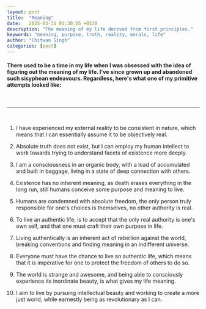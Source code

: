```yaml
---
layout: post
title:  "Meaning"
date:   2025-03-31 01:30:25 +0530
description: "The meaning of my life derived from first principles."
keywords: "meaning, purpose, truth, reality, morals, life"
author: "Chitwan Singh"
categories: [post]
---
```

#### There used to be a time in my life when I was obsessed with the idea of figuring out the meaning of my life. I've since grown up and abandoned such sisyphean endeavours. Regardless, here's what one of my primitive attempts looked like:

<br>
<hr>
<br>

1. I have experienced my external reality to be consistent in nature, which means that I can essentially assume it to be objectively real.

2. Absolute truth does not exist, but I can employ my human intellect to work towards trying to understand facets of existence more deeply.

3. I am a consciousness in an organic body, with a load of accumulated and built in baggage, living in a state of deep connection with others.

4. Existence has no inherent meaning, as death erases everything in the long run, still humans conceive some purpose and meaning to live.

5. Humans are condemned with absolute freedom, the only person truly responsible for one's choices is themselves, no other authority is real.

6. To live an authentic life, is to accept that the only real authority is one's own self, and that one must craft their own purpose in life.

7. Living authentically is an inherent act of rebellion against the world, breaking conventions and finding meaning in an indifferent universe.

8. Everyone must have the chance to live an authentic life, which means that it is imperative for one to protect the freedom of others to do so.

9. The world is strange and awesome, and being able to consciously experience its inordinate beauty, is what gives my life meaning.

10. I aim to live by pursuing intellectual beauty and working to create a more just world, while earnestly being as revolutionary as I can.
